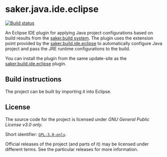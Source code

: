 # saker.java.ide.eclipse

[![Build status](https://img.shields.io/azure-devops/build/sakerbuild/90306d09-ea75-4eae-8a9e-b89c7e29ca4a/23/master)](https://dev.azure.com/sakerbuild/saker.java.ide.eclipse/_build)

An Eclipse IDE plugin for applying Java project configurations based on build results from the [saker.build system](https://saker.build). The plugin uses the extension point provided by the [saker.build.ide.eclipse](https://github.com/sakerbuild/saker.build.ide.eclipse) to automatically configure Java project and pass the JRE runtime configurations to the build.

You can install the plugin from the same update-site as the [saker.build.ide.eclipse](https://saker.build/saker.build/doc/eclipseplugin.html) plugin.

## Build instructions

The project can be built by importing it into Eclipse.

## License

The source code for the project is licensed under *GNU General Public License v3.0 only*.

Short identifier: [`GPL-3.0-only`](https://spdx.org/licenses/GPL-3.0-only.html).

Official releases of the project (and parts of it) may be licensed under different terms. See the particular releases for more information.
